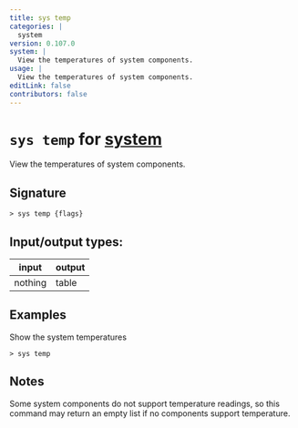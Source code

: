 ```yaml
---
title: sys temp
categories: |
  system
version: 0.107.0
system: |
  View the temperatures of system components.
usage: |
  View the temperatures of system components.
editLink: false
contributors: false
---
```

<!-- This file is automatically generated. Please edit the command in https://github.com/nushell/nushell instead. -->

# `sys temp` for [system](/commands/categories/system.md)

<div class='command-title'>View the temperatures of system components.</div>

## Signature

```> sys temp {flags} ```


## Input/output types:

| input   | output |
| ------- | ------ |
| nothing | table  |
## Examples

Show the system temperatures
```nu
> sys temp

```

## Notes
Some system components do not support temperature readings, so this command may return an empty list if no components support temperature.